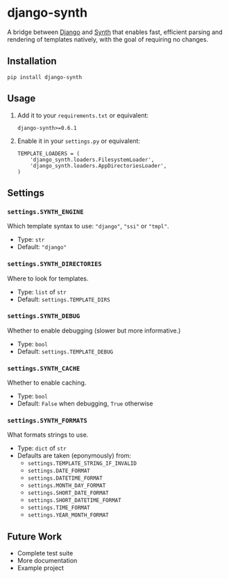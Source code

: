 django-synth
============

A bridge between [Django] and [Synth] that enables fast, efficient parsing and rendering of templates natively, with the goal of requiring no changes.

[Django]: https://djangoproject.com
[Synth]:  https://github.com/ajg/synth

Installation
------------

    pip install django-synth

Usage
-----

 1. Add it to your `requirements.txt` or equivalent:

        django-synth>=0.6.1

 2. Enable it in your `settings.py` or equivalent:

        TEMPLATE_LOADERS = (
            'django_synth.loaders.FilesystemLoader',
            'django_synth.loaders.AppDirectoriesLoader',
        )

Settings
--------

### `settings.SYNTH_ENGINE`

  Which template syntax to use: `"django"`, `"ssi"` or `"tmpl"`.

  - Type:    `str`
  - Default: `"django"`

### `settings.SYNTH_DIRECTORIES`

  Where to look for templates.

  - Type:    `list` of `str`
  - Default: `settings.TEMPLATE_DIRS`

### `settings.SYNTH_DEBUG`
   
  Whether to enable debugging (slower but more informative.)

  - Type:    `bool`
  - Default: `settings.TEMPLATE_DEBUG`

### `settings.SYNTH_CACHE`

  Whether to enable caching.

  - Type:    `bool`
  - Default: `False` when debugging, `True` otherwise

### `settings.SYNTH_FORMATS`

  What formats strings to use.

  - Type:    `dict` of `str`
  - Defaults are taken (eponymously) from:
      * `settings.TEMPLATE_STRING_IF_INVALID`
      * `settings.DATE_FORMAT`
      * `settings.DATETIME_FORMAT`
      * `settings.MONTH_DAY_FORMAT`
      * `settings.SHORT_DATE_FORMAT`
      * `settings.SHORT_DATETIME_FORMAT`
      * `settings.TIME_FORMAT`
      * `settings.YEAR_MONTH_FORMAT`

Future Work
-----------

 - Complete test suite
 - More documentation
 - Example project
